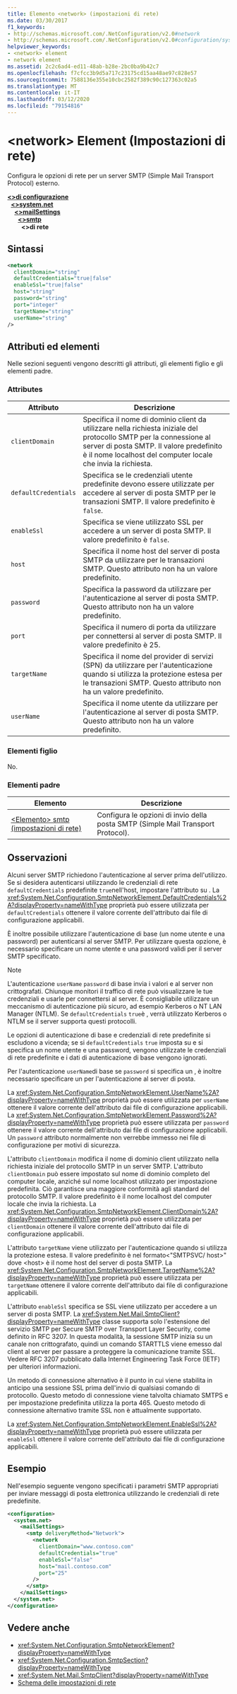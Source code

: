 ```yaml
---
title: Elemento <network> (impostazioni di rete)
ms.date: 03/30/2017
f1_keywords:
- http://schemas.microsoft.com/.NetConfiguration/v2.0#network
- http://schemas.microsoft.com/.NetConfiguration/v2.0#configuration/system.net/mailSettings/smtp/network
helpviewer_keywords:
- <network> element
- network element
ms.assetid: 2c2c6ad4-ed11-48ab-b28e-2bc0ba9b42c7
ms.openlocfilehash: f7cfcc3b9d5a717c23175cd15aa48ae97c828e57
ms.sourcegitcommit: 7588136e355e10cbc2582f389c90c127363c02a5
ms.translationtype: MT
ms.contentlocale: it-IT
ms.lasthandoff: 03/12/2020
ms.locfileid: "79154816"
---
```

# <a name="network-element-network-settings"></a>\<network> Element (Impostazioni di rete)
Configura le opzioni di rete per un server SMTP (Simple Mail Transport Protocol) esterno.  

[**\<>di configurazione**](../configuration-element.md)\
&nbsp;&nbsp;[**\<>system.net**](system-net-element-network-settings.md)\
&nbsp;&nbsp;&nbsp;&nbsp;[**\<>mailSettings**](mailsettings-element-network-settings.md)\
&nbsp;&nbsp;&nbsp;&nbsp;&nbsp;&nbsp;[**\<>smtp**](smtp-element-network-settings.md)\
&nbsp;&nbsp;&nbsp;&nbsp;&nbsp;&nbsp;&nbsp;&nbsp;**\<>di rete**

## <a name="syntax"></a>Sintassi  
  
```xml  
<network  
  clientDomain="string"
  defaultCredentials="true|false"  
  enableSsl="true|false"  
  host="string"
  password="string"  
  port="integer"
  targetName="string"  
  userName="string"  
/>  
```  
  
## <a name="attributes-and-elements"></a>Attributi ed elementi  
 Nelle sezioni seguenti vengono descritti gli attributi, gli elementi figlio e gli elementi padre.  
  
### <a name="attributes"></a>Attributes  
  
|Attributo|Descrizione|  
|---------------|-----------------|  
|`clientDomain`|Specifica il nome di dominio client da utilizzare nella richiesta iniziale del protocollo SMTP per la connessione al server di posta SMTP. Il valore predefinito è il nome localhost del computer locale che invia la richiesta.|  
|`defaultCredentials`|Specifica se le credenziali utente predefinite devono essere utilizzate per accedere al server di posta SMTP per le transazioni SMTP. Il valore predefinito è `false`.|  
|`enableSsl`|Specifica se viene utilizzato SSL per accedere a un server di posta SMTP. Il valore predefinito è `false`.|  
|`host`|Specifica il nome host del server di posta SMTP da utilizzare per le transazioni SMTP. Questo attributo non ha un valore predefinito.|  
|`password`|Specifica la password da utilizzare per l'autenticazione al server di posta SMTP. Questo attributo non ha un valore predefinito.|  
|`port`|Specifica il numero di porta da utilizzare per connettersi al server di posta SMTP. Il valore predefinito è 25.|  
|`targetName`|Specifica il nome del provider di servizi (SPN) da utilizzare per l'autenticazione quando si utilizza la protezione estesa per le transazioni SMTP. Questo attributo non ha un valore predefinito.|  
|`userName`|Specifica il nome utente da utilizzare per l'autenticazione al server di posta SMTP. Questo attributo non ha un valore predefinito.|  
  
### <a name="child-elements"></a>Elementi figlio  
 No.  
  
### <a name="parent-elements"></a>Elementi padre  
  
|Elemento|Descrizione|  
|-------------|-----------------|  
|[\<Elemento> smtp (impostazioni di rete)](smtp-element-network-settings.md)|Configura le opzioni di invio della posta SMTP (Simple Mail Transport Protocol).|  
  
## <a name="remarks"></a>Osservazioni  
 Alcuni server SMTP richiedono l'autenticazione al server prima dell'utilizzo. Se si desidera autenticarsi utilizzando le credenziali di rete `defaultCredentials` predefinite `true`nell'host, impostare l'attributo su . La <xref:System.Net.Configuration.SmtpNetworkElement.DefaultCredentials%2A?displayProperty=nameWithType> proprietà può essere utilizzata per `defaultCredentials` ottenere il valore corrente dell'attributo dai file di configurazione applicabili.  
  
 È inoltre possibile utilizzare l'autenticazione di base (un nome utente e una password) per autenticarsi al server SMTP. Per utilizzare questa opzione, è necessario specificare un nome utente e una password validi per il server SMTP specificato.  
  
> [!NOTE]
> L'autenticazione `userName` `password` di base invia i valori e al server non crittografati. Chiunque monitori il traffico di rete può visualizzare le tue credenziali e usarle per connettersi al server. È consigliabile utilizzare un meccanismo di autenticazione più sicuro, ad esempio Kerberos o NT LAN Manager (NTLM). Se `defaultCredentials` `true`è , verrà utilizzato Kerberos o NTLM se il server supporta questi protocolli.  
  
 Le opzioni di autenticazione di base e credenziali di rete predefinite si escludono a vicenda; se si `defaultCredentials` `true` imposta su e si specifica un nome utente e una password, vengono utilizzate le credenziali di rete predefinite e i dati di autenticazione di base vengono ignorati.  
  
 Per l'autenticazione `userName`di base se `password` si specifica un , è inoltre necessario specificare un per l'autenticazione al server di posta.  
  
 La <xref:System.Net.Configuration.SmtpNetworkElement.UserName%2A?displayProperty=nameWithType> proprietà può essere utilizzata per `userName` ottenere il valore corrente dell'attributo dai file di configurazione applicabili. La <xref:System.Net.Configuration.SmtpNetworkElement.Password%2A?displayProperty=nameWithType> proprietà può essere utilizzata per `password` ottenere il valore corrente dell'attributo dai file di configurazione applicabili. Un `password` attributo normalmente non verrebbe immesso nei file di configurazione per motivi di sicurezza.  
  
 L'attributo `clientDomain` modifica il nome di dominio client utilizzato nella richiesta iniziale del protocollo SMTP in un server SMTP. L'attributo `clientDomain` può essere impostato sul nome di dominio completo del computer locale, anziché sul nome localhost utilizzato per impostazione predefinita. Ciò garantisce una maggiore conformità agli standard del protocollo SMTP. Il valore predefinito è il nome localhost del computer locale che invia la richiesta. La <xref:System.Net.Configuration.SmtpNetworkElement.ClientDomain%2A?displayProperty=nameWithType> proprietà può essere utilizzata per `clientDomain` ottenere il valore corrente dell'attributo dai file di configurazione applicabili.  
  
 L'attributo `targetName` viene utilizzato per l'autenticazione quando si utilizza la protezione estesa. Il valore predefinito è nel formato\<"SMTPSVC/ host>" dove \<host> è il nome host del server di posta SMTP. La <xref:System.Net.Configuration.SmtpNetworkElement.TargetName%2A?displayProperty=nameWithType> proprietà può essere utilizzata per `targetName` ottenere il valore corrente dell'attributo dai file di configurazione applicabili.  
  
 L'attributo `enableSsl` specifica se SSL viene utilizzato per accedere a un server di posta SMTP. La <xref:System.Net.Mail.SmtpClient?displayProperty=nameWithType> classe supporta solo l'estensione del servizio SMTP per Secure SMTP over Transport Layer Security, come definito in RFC 3207. In questa modalità, la sessione SMTP inizia su un canale non crittografato, quindi un comando STARTTLS viene emesso dal client al server per passare a proteggere la comunicazione tramite SSL. Vedere RFC 3207 pubblicato dalla Internet Engineering Task Force (IETF) per ulteriori informazioni.  
  
 Un metodo di connessione alternativo è il punto in cui viene stabilita in anticipo una sessione SSL prima dell'invio di qualsiasi comando di protocollo. Questo metodo di connessione viene talvolta chiamato SMTPS e per impostazione predefinita utilizza la porta 465. Questo metodo di connessione alternativo tramite SSL non è attualmente supportato.  
  
 La <xref:System.Net.Configuration.SmtpNetworkElement.EnableSsl%2A?displayProperty=nameWithType> proprietà può essere utilizzata per `enableSsl` ottenere il valore corrente dell'attributo dai file di configurazione applicabili.  
  
## <a name="example"></a>Esempio  
 Nell'esempio seguente vengono specificati i parametri SMTP appropriati per inviare messaggi di posta elettronica utilizzando le credenziali di rete predefinite.  
  
```xml  
<configuration>  
  <system.net>  
    <mailSettings>  
      <smtp deliveryMethod="Network">  
        <network  
          clientDomain="www.contoso.com"  
          defaultCredentials="true"  
          enableSsl="false"  
          host="mail.contoso.com"  
          port="25"  
        />  
      </smtp>  
    </mailSettings>  
  </system.net>  
</configuration>  
```  
  
## <a name="see-also"></a>Vedere anche

- <xref:System.Net.Configuration.SmtpNetworkElement?displayProperty=nameWithType>
- <xref:System.Net.Configuration.SmtpSection?displayProperty=nameWithType>
- <xref:System.Net.Mail.SmtpClient?displayProperty=nameWithType>
- [Schema delle impostazioni di rete](index.md)
